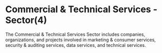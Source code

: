 # Commercial & Technical Services - Sector(4)

The Commercial & Technical Services Sector includes companies, organizations, and projects involved in marketing & consumer services, security & auditing services, data services, and technical services.
